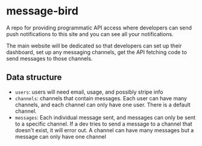 # message-bird
A repo for providing programmatic API access where developers can send push notifications to this site and you can see all your notifications.

The main website will be dedicated so that developers can set up their dashboard, set up any messaging channels, get the API fetching code to send messages to those channels.

## Data structure

- `users`: users will need email, usage, and possibly stripe info
- `channels`: channels that contain messages. Each user can have many channels, and each channel can only have one user. There is a default channel.
- `messages`: Each individual message sent, and messages can only be sent to a specific channel. If a dev tries to send a message to a channel that doesn't exist, it will error out. A channel can have many messages but a message can only have one channel
